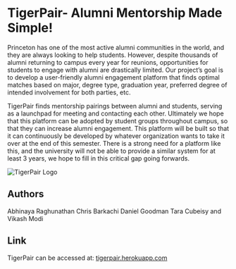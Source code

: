 # TigerPair- Alumni Mentorship Made Simple!

Princeton has one of the most active alumni communities in the world, and they are always looking to help students. However, despite thousands of alumni returning to campus every year for reunions, opportunities for students to engage with alumni are drastically limited. Our project’s goal is to develop a user-friendly alumni engagement platform that finds optimal matches based on major, degree type, graduation year, preferred degree of intended involvement for both parties, etc. 

TigerPair finds mentorship pairings between alumni and students, serving as a launchpad for meeting and contacting each other. Ultimately we hope that this platform can be adopted by student groups throughout campus, so that they can increase alumni engagement. This platform will be built so that it can continuously be developed by whatever organization wants to take it over at the end of this semester. There is a strong need for a platform like this, and the university will not be able to provide a similar system for at least 3 years, we hope to fill in this critical gap going forwards. 




![TigerPair Logo](https://github.com/Vmodi2/TigerPair/blob/master/static/images/tigerpairbackground.png)

## Authors
Abhinaya Raghunathan Chris Barkachi Daniel Goodman Tara Cubeisy and Vikash Modi

## Link

TigerPair can be accessed at: [tigerpair.herokuapp.com](tigerpair.herokuapp.com)


